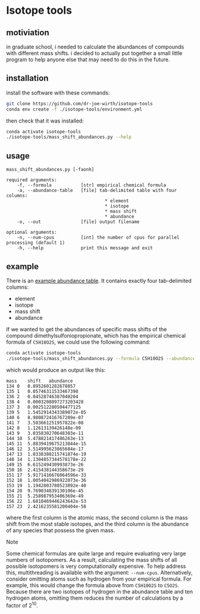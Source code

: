 # Isotope tools
## motiviation
in graduate school, i needed to calculate the abundances of compounds with different mass shifts. i decided to actually put together a small little program to help anyone else that may need to do this in the future.

## installation
install the software with these commands:

```bash
git clone https://github.com/dr-joe-wirth/isotope-tools
conda env create -f ./isotope-tools/environment.yml
```

then check that it was installed:

```bash
conda activate isotope-tools
./isotope-tools/mass_shift_abundances.py --help
```

## usage
```text
mass_shift_abundances.py [-faonh]

required arguments:
    -f, --formula           [str] empirical chemical formula
    -a, --abundance-table   [file] tab-delimited table with four columns:
                                     * element
                                     * isotope
                                     * mass shift
                                     * abundance
    -o, --out               [file] output filename

optional arguments:
    -n, --num-cpus          [int] the number of cpus for parallel processing (default 1)
    -h, --help              print this message and exit
```

## example
There is an [example abundance table](./example_table.tsv). It contains exactly four tab-delimited columns:
  * element
  * isotope
  * mass shift
  * abundance

If we wanted to get the abundances of specific mass shifts of the compound dimethylsulfoniopropionate, which has the empirical chemical formula of `C5H10O2S`, we could use the following command:

```bash
conda activate isotope-tools
./isotope-tools/mass_shift_abundances.py --formula C5H10O2S --abundance-table ./isotope-tools/example_table.tsv --out ./dmsp_abundances.tsv
```

which would produce an output like this:

```text
mass	shift	abundance
134	0	0.8952601282678857
135	1	0.05746311533467398
136	2	0.04528746387040204
138	4	0.0003208097273203428
137	3	0.002512280504477125
139	5	1.5452914343389072e-05
140	6	8.980872416767209e-07
141	7	3.503661251957822e-08
142	8	1.12613139426148e-09
143	9	3.035830270648303e-11
144	10	5.478821417486263e-13
145	11	5.8839419675213844e-15
146	12	3.514995623865684e-17
147	13	1.0338380215741874e-19
148	14	1.1304857344578178e-22
149	15	6.615249430993873e-26
150	16	2.415438144358673e-29
151	17	5.9171416676064596e-33
152	18	1.0054042986922073e-36
153	19	1.1942803780523092e-40
154	20	9.769034839130106e-45
155	21	5.258987953406369e-49
156	22	1.6810469446243642e-53
157	23	2.4216235581200404e-58
```

where the first column is the atomic mass, the second column is the mass shift from the most stable isotopes, and the third column is the abundance of any species that possess the given mass.

> [!Note]
> Some chemical formulas are quite large and require evaluating very large numbers of isotopomers. As a result, calculating the mass shifts of all possible isotopomers is very computationally expensive. To help address this, multithreading is available with the argument: `--num-cpus`. Alternatively, consider omitting atoms such as hydrogen from your empirical formula. For example, this would change the formula above from `C5H10O2S` to `C5O2S`. Because there are two isotopes of hydrogen in the abundance table and ten hydrogen atoms, omitting them reduces the number of calculations by a factor of 2<sup>10</sup>.

